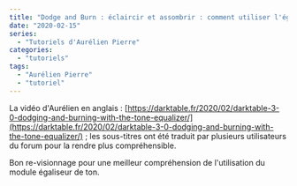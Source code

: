 ```yaml
---
title: "Dodge and Burn : éclaircir et assombrir : comment utiliser l'égalisateur de ton expliqué en français"
date: "2020-02-15"
series:
  - "Tutoriels d'Aurélien Pierre"
categories: 
  - "tutoriels"
tags: 
  - "Aurélien Pierre"
  - "tutoriel"
---
```


La vidéo d'Aurélien en anglais : [https://darktable.fr/2020/02/darktable-3-0-dodging-and-burning-with-the-tone-equalizer/](https://darktable.fr/2020/02/darktable-3-0-dodging-and-burning-with-the-tone-equalizer/) ; les sous-titres ont été traduit par plusieurs utilisateurs du forum pour la rendre plus compréhensible.

Bon re-visionnage pour une meilleur compréhension de l'utilisation du module égaliseur de ton.
